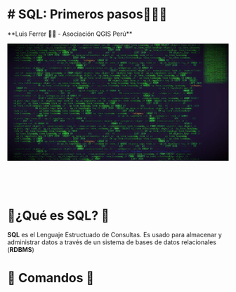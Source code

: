 <h1># SQL: Primeros pasos👨‍💻💊</h1>
**Luis Ferrer 👨‍💻 - Asociación QGIS Perú**

![wallpaper](images/mysql.jpg)

<br />
<br />
<br />

<h1>💊¿Qué es SQL? 💊</h1>

<b>**SQL**</b> es el Lenguaje Estructuado de Consultas. Es usado para almacenar y administrar datos a través de un sistema de bases de datos relacionales (**RDBMS**)


<h1>💊 Comandos 💊</h1>


